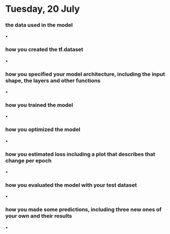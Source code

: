 # Tuesday, 20 July

### the data used in the model

•
### how you created the tf.dataset

•
### how you specified your model architecture, including the input shape, the layers and other functions

•
### how you trained the model

•
### how you optimized the model

•
### how you estimated loss including a plot that describes that change per epoch

•
### how you evaluated the model with your test dataset

•
### how you made some predictions, including three new ones of your own and their results

•